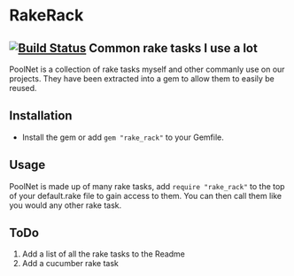RakeRack
========
[![Build Status](https://travis-ci.org/RichardVickerstaff/rake_rack.svg?branch=master)](https://travis-ci.org/RichardVickerstaff/rake_rack)
Common rake tasks I use a lot
-----------------------------------------

PoolNet is a collection of rake tasks myself and other commanly use on our projects.
They have been extracted into a gem to allow them to easily be reused.

Installation
------------
* Install the gem or add `gem "rake_rack"` to your Gemfile.

Usage
-----
PoolNet is made up of many rake tasks, add `require "rake_rack"` to the top of your default.rake file to gain access to them.
You can then call them like you would any other rake task.

ToDo
----
1. Add a list of all the rake tasks to the Readme
2. Add a cucumber rake task
